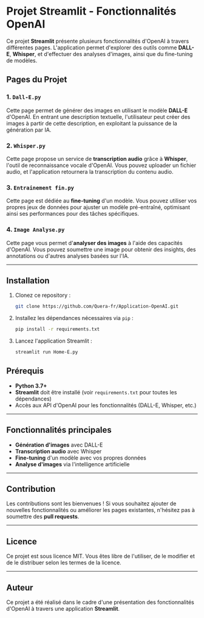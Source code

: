 # Projet Streamlit - Fonctionnalités OpenAI

Ce projet **Streamlit** présente plusieurs fonctionnalités d'OpenAI à travers différentes pages. L'application permet d'explorer des outils comme **DALL-E**, **Whisper**, et d'effectuer des analyses d'images, ainsi que du fine-tuning de modèles.

## Pages du Projet

### 1. `Dall-E.py`
Cette page permet de générer des images en utilisant le modèle **DALL-E** d'OpenAI. En entrant une description textuelle, l'utilisateur peut créer des images à partir de cette description, en exploitant la puissance de la génération par IA.

### 2. `Whisper.py`
Cette page propose un service de **transcription audio** grâce à **Whisper**, l'outil de reconnaissance vocale d'OpenAI. Vous pouvez uploader un fichier audio, et l'application retournera la transcription du contenu audio.

### 3. `Entrainement fin.py`
Cette page est dédiée au **fine-tuning** d'un modèle. Vous pouvez utiliser vos propres jeux de données pour ajuster un modèle pré-entraîné, optimisant ainsi ses performances pour des tâches spécifiques.

### 4. `Image Analyse.py`
Cette page vous permet d'**analyser des images** à l'aide des capacités d'OpenAI. Vous pouvez soumettre une image pour obtenir des insights, des annotations ou d'autres analyses basées sur l'IA.

---

## Installation

1. Clonez ce repository :
   ```bash
   git clone https://github.com/Quera-fr/Application-OpenAI.git
   ```

2. Installez les dépendances nécessaires via `pip` :
   ```bash
   pip install -r requirements.txt
   ```

3. Lancez l'application Streamlit :
   ```bash
   streamlit run Home-E.py
   ```

## Prérequis

- **Python 3.7+**
- **Streamlit** doit être installé (voir `requirements.txt` pour toutes les dépendances)
- Accès aux API d'OpenAI pour les fonctionnalités (DALL-E, Whisper, etc.)

---

## Fonctionnalités principales

- **Génération d'images** avec DALL-E
- **Transcription audio** avec Whisper
- **Fine-tuning** d'un modèle avec vos propres données
- **Analyse d'images** via l'intelligence artificielle

---

## Contribution

Les contributions sont les bienvenues ! Si vous souhaitez ajouter de nouvelles fonctionnalités ou améliorer les pages existantes, n'hésitez pas à soumettre des **pull requests**.

---

## Licence

Ce projet est sous licence MIT. Vous êtes libre de l'utiliser, de le modifier et de le distribuer selon les termes de la licence.

---

## Auteur

Ce projet a été réalisé dans le cadre d'une présentation des fonctionnalités d'OpenAI à travers une application **Streamlit**.

